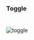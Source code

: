 #
### Toggle
#

![toggle](https://user-images.githubusercontent.com/51349774/151394427-53f5b584-4d19-493b-adb2-cd55596611d2.gif)

